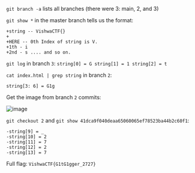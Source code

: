 `git branch -a` lists all branches (there were 3: main, 2, and 3)

`git show *` in the master branch tells us the format:

```
+string -- VishwaCTF{}
+
+HERE -- 0th Index of string is V.
+1th - i
+2nd - s .... and so on.
```

`git log` in branch `3`:
`string[0] = G string[1] = 1 string[2] = t`

`cat index.html | grep string` in branch `2`:

`string[3: 6] = G1g`

Get the image from branch `2` commits:

![image](https://github.com/RJCyber1/VishwaCTF-2024-Writeups/assets/86359182/009a1181-e143-4315-b781-adf4bda18251)


`git checkout 2` and `git show 41dca9f040deaa65060065ef78523ba44b2c60f1`:

```
-string[9] = _
-string[10] = 2
-string[11] = 7
-string[12] = 2
-string[13] = 7
```

Full flag: `VishwaCTF{G1tG1gger_2727}`
